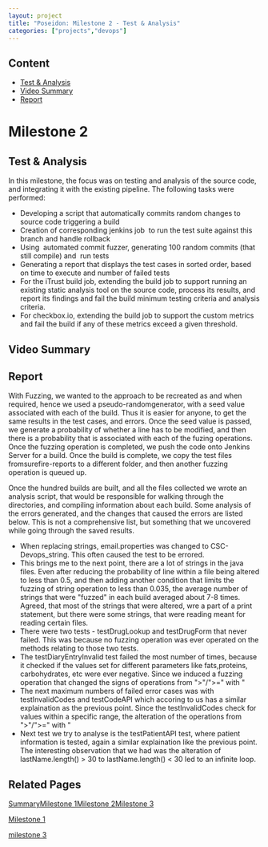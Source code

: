 ```yaml
---
layout: project
title: "Poseidon: Milestone 2 - Test & Analysis"
categories: ["projects","devops"]
---   
```


Content
-------

* [Test & Analysis](#test-analysis)
* [Video Summary](#video-summary)
* [Report](#report)

Milestone 2
===========

Test & Analysis
---------------

In this milestone, the focus was on testing and analysis of the source code, and integrating it with the existing pipeline. The following tasks were performed:

*   Developing a script that automatically commits random changes to source code triggering a build
*   Creation of corresponding jenkins job  to run the test suite against this branch and handle rollback
*   Using  automated commit fuzzer, generating 100 random commits (that still compile) and  run tests
*   Generating a report that displays the test cases in sorted order, based on time to execute and number of failed tests
*   For the iTrust build job, extending the build job to support running an existing static analysis tool on the source code, process its results, and report its findings and fail the build minimum testing criteria and analysis criteria.
*   For checkbox.io, extending the build job to support the custom metrics and fail the build if any of these metrics exceed a given threshold.

Video Summary
-------------

Report
------

With Fuzzing, we wanted to the approach to be recreated as and when required, hence we used a pseudo-randomgenerator, with a seed value associated with each of the build. Thus it is easier for anyone, to get the same results in the test cases, and errors. Once the seed value is passed, we generate a probability of whether a line has to be modified, and then there is a probability that is associated with each of the fuzing operations. Once the fuzzing operation is completed, we push the code onto Jenkins Server for a build. Once the build is complete, we copy the test files fromsurefire-reports to a different folder, and then another fuzzing operation is queued up.  
  
Once the hundred builds are built, and all the files collected we wrote an analysis script, that would be responsible for walking through the directories, and compiling information about each build. Some analysis of the errors generated, and the changes that caused the errors are listed below. This is not a comprehensive list, but something that we uncovered while going through the saved results.

*   When replacing strings, email.properties was changed to CSC-Devops\_string. This often caused the test to be errored.
*   This brings me to the next point, there are a lot of strings in the java files. Even after reducing the probability of line within a file being altered to less than 0.5, and then adding another condition that limits the fuzzing of string operation to less than 0.035, the average number of strings that were "fuzzed" in each build averaged about 7-8 times. Agreed, that most of the strings that were altered, wre a part of a print statement, but there were some strings, that were reading meant for reading certain files.
*   There were two tests - testDrugLookup and testDrugForm that never failed. This was because no fuzzing operation was ever operated on the methods relating to those two tests.
*   The testDiaryEntryInvalid test failed the most number of times, because it checked if the values set for different parameters like fats,proteins, carbohydrates, etc were ever negative. Since we induced a fuzzing operation that changed the signs of operations from ">"/">=" with "
*   The next maximum numbers of failed error cases was with testInvalidCodes and testCodeAPI which accoring to us has a similar explaination as the previous point. Since the testInvalidCodes check for values within a specific range, the alteration of the operations from ">"/">=" with "
*   Next test we try to analyse is the testPatientAPI test, where patient information is tested, again a similar explaination like the previous point. The interesting observation that we had was the alteration of lastName.length() > 30 to lastName.length() < 30 led to an infinite loop.

Related Pages
-------------

[Summary](2019-04-25-poseidon.markdown)[Milestone 1](../../../projects/devops/poseidon/milestone-1.html)[Milestone 2](../../../projects/devops/poseidon/milestone-2.html)[Milestone 3](../../../projects/devops/poseidon/milestone-3.html)

[Milestone 1](../../../projects/devops/poseidon/milestone-1.html)

[milestone 3](../../../projects/devops/poseidon/milestone-3.html)

